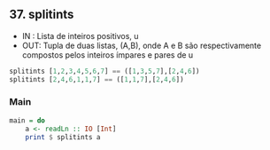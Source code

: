 ## 37. splitints
- IN : Lista de inteiros positivos, u
- OUT: Tupla de duas listas, (A,B), onde A e B são respectivamente compostos pelos inteiros ímpares e pares de u
```hs
splitints [1,2,3,4,5,6,7] == ([1,3,5,7],[2,4,6])
splitints [2,4,6,1,1,7] == ([1,1,7],[2,4,6])
```


<!--MAIN_BEGIN-->
### Main
```hs
main = do
    a <- readLn :: IO [Int]
    print $ splitints a

```
<!--MAIN_END-->
